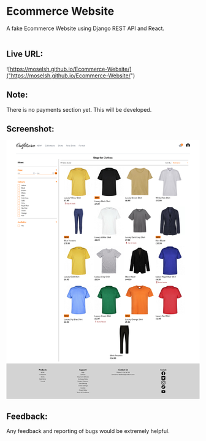 # Ecommerce Website
A fake Ecommerce Website using Django REST API and React.
<br><br>

## Live URL:
![https://moselsh.github.io/Ecommerce-Website/]("https://moselsh.github.io/Ecommerce-Website/")

## Note:
There is no payments section yet. This will be developed.

## Screenshot:
![](Screenshot.png)

## Feedback:
Any feedback and reporting of bugs would be extremely helpful.